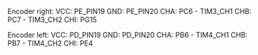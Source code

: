 Encoder right:
VCC: PE_PIN19
GND: PE_PIN20
CHA: PC6 - TIM3_CH1
CHB: PC7 - TIM3_CH2
CHI: PG15

Encoder left:
VCC: PD_PIN19
GND: PD_PIN20
CHA: PB6 - TIM4_CH1
CHB: PB7 - TIM4_CH2
CHI: PE4
